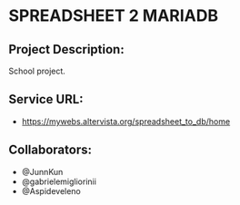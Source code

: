 # SPREADSHEET 2 MARIADB
## Project Description:

School project.

## Service URL:

- https://mywebs.altervista.org/spreadsheet_to_db/home

## Collaborators:

- @JunnKun
- @gabrielemigliorinii
- @Aspideveleno
